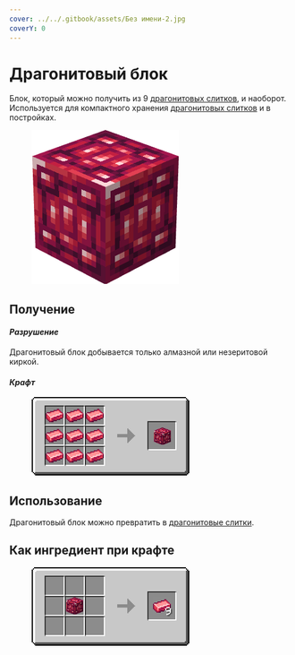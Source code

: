```yaml
---
cover: ../../.gitbook/assets/Без имени-2.jpg
coverY: 0
---
```


# Драгонитовый блок

Блок, который можно получить из 9 [драгонитовых слитков](../materialy/metally-i-mineraly/dragonitovyi-slitok.md), и наоборот. Используется для компактного хранения [драгонитовых слитков](../materialy/metally-i-mineraly/dragonitovyi-slitok.md) и в постройках.

<figure><img src="../../.gitbook/assets/red_ore_block (1).png" alt=""><figcaption></figcaption></figure>

## Получение

#### _Разрушение_

Драгонитовый блок добывается только алмазной или незеритовой киркой.

#### _Крафт_

<figure><img src="../../.gitbook/assets/red_ore_block_result-x1.png" alt=""><figcaption></figcaption></figure>

## Использование

Драгонитовый блок можно превратить в [драгонитовые слитки](../materialy/metally-i-mineraly/dragonitovyi-slitok.md).

## Как ингредиент при крафте

<figure><img src="../../.gitbook/assets/red_ore_ingot_result-multi.png" alt=""><figcaption></figcaption></figure>
